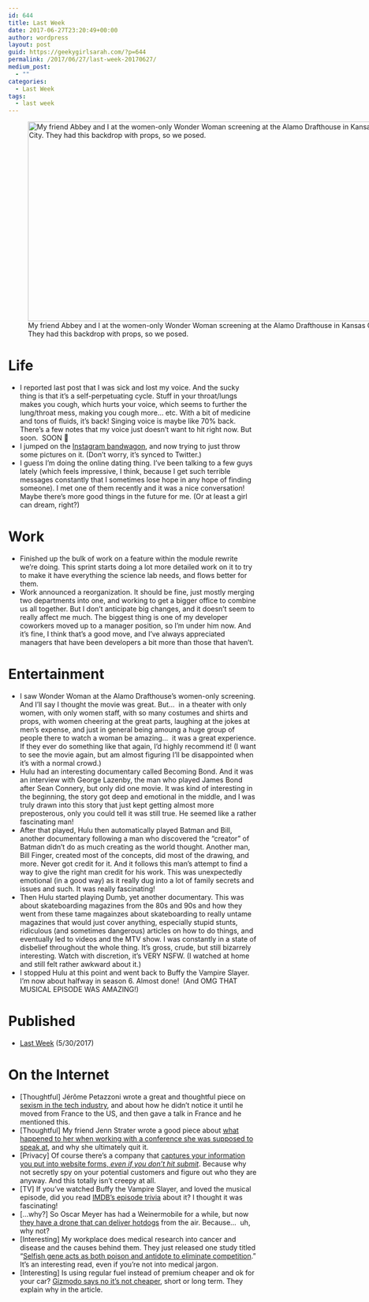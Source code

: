 ```yaml
---
id: 644
title: Last Week
date: 2017-06-27T23:20:49+00:00
author: wordpress
layout: post
guid: https://geekygirlsarah.com/?p=644
permalink: /2017/06/27/last-week-20170627/
medium_post:
  - ""
categories:
  - Last Week
tags:
  - last week
---
```

<figure id="attachment_645" aria-describedby="caption-attachment-645" style="width: 720px" class="wp-caption aligncenter"><img class="wp-image-645 size-large" src="https://geekygirlsarah.com/wp-content/uploads/2017/06/IMG_20170606_184144-1024x576.jpg" alt="My friend Abbey and I at the women-only Wonder Woman screening at the Alamo Drafthouse in Kansas City. They had this backdrop with props, so we posed." width="720" height="405" /><figcaption id="caption-attachment-645" class="wp-caption-text">My friend Abbey and I at the women-only Wonder Woman screening at the Alamo Drafthouse in Kansas City. They had this backdrop with props, so we posed.</figcaption></figure>

# Life

  * I reported last post that I was sick and lost my voice. And the sucky thing is that it&#8217;s a self-perpetuating cycle. Stuff in your throat/lungs makes you cough, which hurts your voice, which seems to further the lung/throat mess, making you cough more&#8230; etc. With a bit of medicine and tons of fluids, it&#8217;s back! Singing voice is maybe like 70% back. There&#8217;s a few notes that my voice just doesn&#8217;t want to hit right now. But soon.  SOON 👀
  * I jumped on the <a href="https://www.instagram.com/geekygirlsarah/" target="_blank" rel="noopener noreferrer">Instagram bandwagon</a>, and now trying to just throw some pictures on it. (Don&#8217;t worry, it&#8217;s synced to Twitter.)
  * I guess I&#8217;m doing the online dating thing. I&#8217;ve been talking to a few guys lately (which feels impressive, I think, because I get such terrible messages constantly that I sometimes lose hope in any hope of finding someone). I met one of them recently and it was a nice conversation! Maybe there&#8217;s more good things in the future for me. (Or at least a girl can dream, right?)

# Work

  * Finished up the bulk of work on a feature within the module rewrite we&#8217;re doing. This sprint starts doing a lot more detailed work on it to try to make it have everything the science lab needs, and flows better for them.
  * Work announced a reorganization. It should be fine, just mostly merging two departments into one, and working to get a bigger office to combine us all together. But I don&#8217;t anticipate big changes, and it doesn&#8217;t seem to really affect me much. The biggest thing is one of my developer coworkers moved up to a manager position, so I&#8217;m under him now. And it&#8217;s fine, I think that&#8217;s a good move, and I&#8217;ve always appreciated managers that have been developers a bit more than those that haven&#8217;t.

# Entertainment

  * I saw Wonder Woman at the Alamo Drafthouse&#8217;s women-only screening. And I&#8217;ll say I thought the movie was great. But&#8230;  in a theater with only women, with only women staff, with so many costumes and shirts and props, with women cheering at the great parts, laughing at the jokes at men&#8217;s expense, and just in general being amoung a huge group of people there to watch a woman be amazing&#8230;  it was a great experience. If they ever do something like that again, I&#8217;d highly recommend it! (I want to see the movie again, but am almost figuring I&#8217;ll be disappointed when it&#8217;s with a normal crowd.)
  * Hulu had an interesting documentary called Becoming Bond. And it was an interview with George Lazenby, the man who played James Bond after Sean Connery, but only did one movie. It was kind of interesting in the beginning, the story got deep and emotional in the middle, and I was truly drawn into this story that just kept getting almost more preposterous, only you could tell it was still true. He seemed like a rather fascinating man!
  * After that played, Hulu then automatically played Batman and Bill, another documentary following a man who discovered the &#8220;creator&#8221; of Batman didn&#8217;t do as much creating as the world thought. Another man, Bill Finger, created most of the concepts, did most of the drawing, and more. Never got credit for it. And it follows this man&#8217;s attempt to find a way to give the right man credit for his work. This was unexpectedly emotional (in a good way) as it really dug into a lot of family secrets and issues and such. It was really fascinating!
  * Then Hulu started playing Dumb, yet another documentary. This was about skateboarding magazines from the 80s and 90s and how they went from these tame magainzes about skateboarding to really untame magazines that would just cover anything, especially stupid stunts, ridiculous (and sometimes dangerous) articles on how to do things, and eventually led to videos and the MTV show. I was constantly in a state of disbelief throughout the whole thing. It&#8217;s gross, crude, but still bizarrely interesting. Watch with discretion, it&#8217;s VERY NSFW. (I watched at home and still felt rather awkward about it.)
  * I stopped Hulu at this point and went back to Buffy the Vampire Slayer. I&#8217;m now about halfway in season 6. Almost done!  (And OMG THAT MUSICAL EPISODE WAS AMAZING!)

# Published

  * [Last Week](https://geekygirlsarah.com/2017/05/30/last-week/) (5/30/2017)

# On the Internet

  * [Thoughtful] Jérôme Petazzoni wrote a great and thoughtful piece on <a href="https://jpetazzo.github.io/2017/01/15/yes-all-men/" target="_blank" rel="noopener noreferrer">sexism in the tech industry</a>, and about how he didn&#8217;t notice it until he moved from France to the US, and then gave a talk in France and he mentioned this.
  * [Thoughtful] My friend Jenn Strater wrote a good piece about <a href="https://jennstrater.blogspot.de/2017/06/no-it-wasnt-just-about-travel.html" target="_blank" rel="noopener noreferrer">what happened to her when working with a conference she was supposed to speak at</a>, and why she ultimately quit it.
  * [Privacy] Of course there&#8217;s a company that <a href="https://gizmodo.com/before-you-hit-submit-this-company-has-already-logge-1795906081" target="_blank" rel="noopener noreferrer">captures your information you put into website forms, <em>even if you don&#8217;t hit submit</em></a>. Because why not secretly spy on your potential customers and figure out who they are anyway. And this totally isn&#8217;t creepy at all.
  * [TV] If you&#8217;ve watched Buffy the Vampire Slayer, and loved the musical episode, did you read [IMDB&#8217;s episode trivia](http://www.imdb.com/title/tt0533466/trivia) about it? I thought it was fascinating!
  * [&#8230;why?] So Oscar Meyer has had a Weinermobile for a while, but now <a href="https://gizmodo.com/oscar-mayer-made-a-drone-to-rain-hot-dogs-down-on-human-1796424615" target="_blank" rel="noopener noreferrer">they have a drone that can deliver hotdogs</a> from the air. Because&#8230;  uh, why not?
  * [Interesting] My workplace does medical research into cancer and disease and the causes behind them. They just released one study titled &#8220;<a href="https://www.eurekalert.org/pub_releases/2017-06/sifm-sga061617.php" target="_blank" rel="noopener noreferrer">Selfish gene acts as both poison and antidote to eliminate competition</a>.&#8221; It&#8217;s an interesting read, even if you&#8217;re not into medical jargon.
  * [Interesting] Is using regular fuel instead of premium cheaper and ok for your car? <a href="https://jalopnik.com/why-putting-regular-gas-into-a-car-that-needs-premium-w-1796463139" target="_blank" rel="noopener noreferrer">Gizmodo says no it&#8217;s not cheaper</a>, short or long term. They explain why in the article.